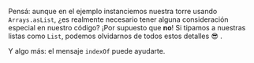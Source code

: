 Pensá: aunque en el ejemplo instanciemos nuestra torre usando `Arrays.asList`, ¿es realmente necesario tener alguna consideración especial en nuestro código? ¡Por supuesto que **no**! Si tipamos a nuestras listas como `List`, podemos olvidarnos de todos estos detalles :sunglasses: .

Y algo más: el mensaje `indexOf` puede ayudarte. 